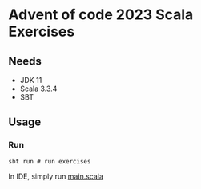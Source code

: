 # Advent of code 2023 Scala Exercises

## Needs
* JDK 11
* Scala 3.3.4
* SBT


## Usage

### Run
```shell
sbt run # run exercises
```


In IDE, simply run [main.scala](src%2Fmain%2Fscala%2Fmain.scala)